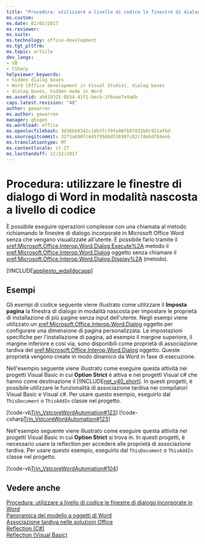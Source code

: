 ```yaml
---
title: "Procedura: utilizzare a livello di codice le finestre di dialogo di Word in modalità nascosta | Documenti Microsoft"
ms.custom: 
ms.date: 02/02/2017
ms.reviewer: 
ms.suite: 
ms.technology: office-development
ms.tgt_pltfrm: 
ms.topic: article
dev_langs:
- VB
- CSharp
helpviewer_keywords:
- hidden dialog boxes
- Word [Office development in Visual Studio], dialog boxes
- dialog boxes, hidden mode in Word
ms.assetid: a5619325-8b54-41f1-becb-3f6eae7e4a6b
caps.latest.revision: "48"
author: gewarren
ms.author: gewarren
manager: ghogen
ms.workload: office
ms.openlocfilehash: 3d36bb9342c1db3fcf0fe007b87831b8c921af6d
ms.sourcegitcommit: 32f1a690fc445f9586d53698fc82c7debd784eeb
ms.translationtype: MT
ms.contentlocale: it-IT
ms.lasthandoff: 12/22/2017
---
```

# <a name="how-to-programmatically-use-word-dialog-boxes-in-hidden-mode"></a>Procedura: utilizzare le finestre di dialogo di Word in modalità nascosta a livello di codice
  È possibile eseguire operazioni complesse con una chiamata al metodo richiamando le finestre di dialogo incorporate in Microsoft Office Word senza che vengano visualizzate all'utente. È possibile farlo tramite il <xref:Microsoft.Office.Interop.Word.Dialog.Execute%2A> metodo il <xref:Microsoft.Office.Interop.Word.Dialog> oggetto senza chiamare il <xref:Microsoft.Office.Interop.Word.Dialog.Display%2A> (metodo).  
  
 [!INCLUDE[appliesto_wdalldocapp](../vsto/includes/appliesto-wdalldocapp-md.md)]  
  
## <a name="examples"></a>Esempi  
 Gli esempi di codice seguente viene illustrato come utilizzare il **Imposta pagina** la finestra di dialogo in modalità nascosta per impostare le proprietà di installazione di più pagine senza input dell'utente. Negli esempi viene utilizzato un <xref:Microsoft.Office.Interop.Word.Dialog> oggetto per configurare una dimensione di pagina personalizzata. Le impostazioni specifiche per l'installazione di pagina, ad esempio il margine superiore, il margine inferiore e così via, sono disponibili come proprietà di associazione tardiva del <xref:Microsoft.Office.Interop.Word.Dialog> oggetto. Queste proprietà vengono create in modo dinamico da Word in fase di esecuzione.  
  
 Nell'esempio seguente viene illustrato come eseguire questa attività nei progetti Visual Basic in cui **Option Strict** è attiva e nei progetti Visual c# che hanno come destinazione il [!INCLUDE[net_v40_short](../sharepoint/includes/net-v40-short-md.md)]. In questi progetti, è possibile utilizzare le funzionalità di associazione tardiva nei compilatori Visual Basic e Visual c#. Per usare questo esempio, eseguirlo dal `ThisDocument` o `ThisAddIn` classe nel progetto.  
  
 [!code-vb[Trin_VstcoreWordAutomation#123](../vsto/codesnippet/VisualBasic/Trin_VstcoreWordAutomationVB/ThisDocument.vb#123)]
 [!code-csharp[Trin_VstcoreWordAutomation#123](../vsto/codesnippet/CSharp/Trin_VstcoreWordAutomationCS/ThisDocument.cs#123)]  
  
 Nell'esempio seguente viene illustrato come eseguire questa attività nei progetti Visual Basic in cui **Option Strict** si trova in. In questi progetti, è necessario usare la reflection per accedere alle proprietà di associazione tardiva. Per usare questo esempio, eseguirlo dal `ThisDocument` o `ThisAddIn` classe nel progetto.  
  
 [!code-vb[Trin_VstcoreWordAutomation#104](../vsto/codesnippet/VisualBasic/Trin_VstcoreWordAutomationVB/ThisDocument.vb#104)]  
  
## <a name="see-also"></a>Vedere anche  
 [Procedura: utilizzare a livello di codice le finestre di dialogo incorporate in Word](../vsto/how-to-programmatically-use-built-in-dialog-boxes-in-word.md)   
 [Panoramica del modello a oggetti di Word](../vsto/word-object-model-overview.md)   
 [Associazione tardiva nelle soluzioni Office](../vsto/late-binding-in-office-solutions.md)   
 [Reflection (C#)](/dotnet/csharp/programming-guide/concepts/reflection)  
 [Reflection (Visual Basic)](/dotnet/visual-basic/programming-guide/concepts/reflection)  
  
  